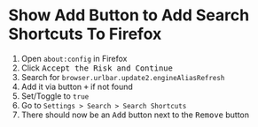 # Show Add Button to Add Search Shortcuts To Firefox

1. Open `about:config` in Firefox
1. Click <kbd>Accept the Risk and Continue</kbd>
1. Search for `browser.urlbar.update2.engineAliasRefresh`
1. Add it via button <kbd>+</kbd> if not found
1. Set/Toggle to `true`
1. Go to `Settings > Search > Search Shortcuts`
1. There should now be an <kbd>Add</kbd> button next to the <kbd>Remove</kbd> button
